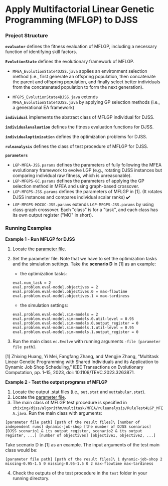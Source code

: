 # Apply Multifactorial Linear Genetic Programming (MFLGP) to DJSS #

### Project Structure ###

**`evaluator`** defines the fitness evaluation of MFLGP, including a necessary function of identifying skill factors.

**`EvolutionState`** defines the evolutionary framework of MFLGP.

* `MFEA_EvolutionState4DJSS.java` applies an environment selection method (i.e., first generate an offspring population, then concatenate the parent and offspring population, and finally select better individuals from the concatenated population to form the next generation).

* `MFGPS_EvolutionState4DJSS.java` extends `MFEA_EvolutionState4DJSS.java` by applying GP selection methods (i.e., a generational EA framework)

**`individual`** implements the abstract class of MFLGP individual for DJSS.

**`individualevaluation`** defines the fitness evaluation functions for DJSS.

**`individualoptimization`** defines the optimization problems for DJSS.

**`ruleanalysis`** defines the class of test procedure of MFLGP for DJSS.

**`parameters`**

  - `LGP-MFEA-JSS.params` defines the parameters of fully following the MFEA evolutionary framework to evolve LGP (e.g., rotating DJSS instances but comparing individual raw fitness, which is unreasonable).
  - `LGP-MFGPS-GC.params` defines the parameters of applying the GP selection method in MFEA and using graph-based crossover.
  - `LGP-MFGPS-JSS.params` defines the parameters of MFLGP in [1]. (It rotates DJSS instances and compares individual scalar ranks) ✔️
  - `LGP-MFGPS-MOCGC-JSS.params` extends `LGP-MFGPS-JSS.params` by using class graph crossover. Each "class" is for a "task", and each class has its own output register ("MO" in short).

### Running Examples ###

**Example 1 - Run MFLGP for DJSS**

1. Locate the [parameter file](./parameters/LGP-MFGPS-JSS.params).
2. Set the parameter file. Note that we have to set the optimization tasks and the simulation settings. Take the **scenario D** in [1] as an example:

   * the optimization tasks:
    ```
    eval.num_task = 2
    eval.problem.eval-model.objectives = 2
    eval.problem.eval-model.objectives.0 = max-flowtime
    eval.problem.eval-model.objectives.1 = max-tardiness
    ```

    * the simulation settings:
    ```
    eval.problem.eval-model.sim-models = 2
    eval.problem.eval-model.sim-models.0.util-level = 0.95
    eval.problem.eval-model.sim-models.0.output_register = 0
    eval.problem.eval-model.sim-models.1.util-level = 0.95
    eval.problem.eval-model.sim-models.1.output_register = 0
    ```


3. Run the main class `ec.Evolve` with running arguments ```-file [parameter file path]```.

[1] Zhixing Huang, Yi Mei, Fangfang Zhang, and Mengjie Zhang, “Multitask Linear Genetic Programming with Shared Individuals and its Application to Dynamic Job Shop Scheduling,” IEEE Transactions on Evolutionary Computation, pp. 1–15, 2023, doi: 10.1109/TEVC.2023.3263871.

**Example 2 - Test the output programs of MFLGP**

1. Locate the output .stat files (i.e., `out.stat` and `outtabular.stat`).
2. Locate the [parameter file](./parameters/LGP-MFGPS-JSS.params).
3. The main class of MFLGP test procedure is specified in `zhixing/djss/algorithm/multitask/MFEA/ruleanalysis/RuleTest4LGP_MFEA.java`. Run the main class with arguments:
```
[parameter file path] [path of the result files]\ [number of independent runs] dynamic-job-shop [the number of DJSS scenarios] [DJSS scenario1 & its output register, scenario2 & its output register, ...] [number of objectives] [objective1, objective2, ...] 
```
Take scenario D in [1] as an example. The input arguments of the test main class would be:
```
[parameter file path] [path of the result files]\ 1 dynamic-job-shop 2 missing-0.95-1.5 0 missing-0.95-1.5 0 2 max-flowtime max-tardiness
```
4. Check the outputs of the test procedure in the `test` folder in your running directory.
